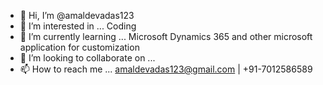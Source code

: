 - 👋 Hi, I’m @amaldevadas123
- 👀 I’m interested in ... Coding 
- 🌱 I’m currently learning ... Microsoft Dynamics 365 and other microsoft application for customization
- 💞️ I’m looking to collaborate on ...
- 📫 How to reach me ... amaldevadas123@gmail.com | +91-7012586589

<!---
amaldevadas123/amaldevadas123 is a ✨ special ✨ repository because its `README.md` (this file) appears on your GitHub profile.
You can click the Preview link to take a look at your changes.
--->
